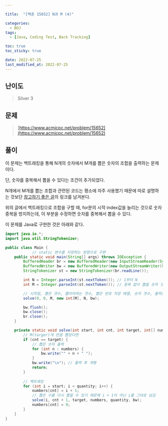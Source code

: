 ```yaml
---

title:  "[백준 15652] N과 M (4)"

categories:
  - BOJ
tags:
  - [Java, Coding Test, Back Tracking]

toc: true
toc_sticky: true

date: 2022-07-25
last_modified_at: 2022-07-25
---
```



## 난이도

> Silver 3

## 문제

> [https://www.acmicpc.net/problem/15652](https://www.acmicpc.net/problem/15652)

## 풀이

이 문제는 백트래킹을 통해 N개의 숫자에서 M개를 뽑은 숫자의 조합을 출력하는 문제이다.

단, 숫자를 중복해서 뽑을 수 있다는 조건이 추가되었다.

N개에서 M개를 뽑는 조합과 관련된 코드는 평소에 자주 사용했기 때문에 따로 설명하는 것보단 [참고하기 좋은 글](https://bcp0109.tistory.com/15)의 링크를 남겨본다.

위의 글에서 백트래킹으로 조합을 구할 때, for문의 시작 index값을 늘리는 것으로 숫자 중복을 방지하는데, 이 부분을 수정하면 숫자를 중복해서 뽑을 수 있다.

이 문제를 Java로 구현한 것은 아래와 같다.

```java
import java.io.*;
import java.util.StringTokenizer;

public class Main {
    		// static 변수를 지양하는 방향으로 구현
    public static void main(String[] args) throws IOException {
        BufferedReader br = new BufferedReader(new InputStreamReader(System.in));
        BufferedWriter bw = new BufferedWriter(new OutputStreamWriter(System.out));
        StringTokenizer st = new StringTokenizer(br.readLine());

        int N = Integer.parseInt(st.nextToken()); // 1부터 N
        int M = Integer.parseInt(st.nextToken()); // 중복 없이 뽑을 숫자 갯수

      	// 시작점, 뽑은 갯수, 뽑아야하는 갯수, 뽑은 번호 저장 배열, 숫자 갯수, 출력용 bw
        solve(0, 0, M, new int[M], N, bw);

        bw.flush();
        bw.close();
        br.close();
    }

    private static void solve(int start, int cnt, int target, int[] numbers, int quantity, BufferedWriter bw) throws IOException {
      	// M(targer)개 만큼 뽑았다면
        if (cnt == target) {
          	// 뽑은 숫자 출력
            for (int n : numbers) {
                bw.write("" + n + " ");
            }
            bw.write("\n"); // 출력 후 개행
            return;
        }
				
      	// 백트래킹
        for (int i = start; i < quantity; i++) {
            numbers[cnt] = i + 1;
          	// 뽑은 수를 다시 뽑을 수 있기 때문에 i + 1이 아닌 i를 그대로 넘김
            solve(i, cnt + 1, target, numbers, quantity, bw);
            numbers[cnt] = 0;
        }
    }
}


```
